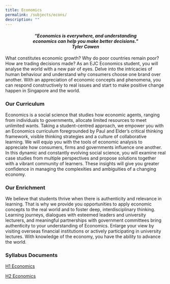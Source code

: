 ```yaml
---
title: Economics
permalink: /subjects/econs/
description: ""
---
```

<center><h4><em>“Economics is everywhere, and understanding<br>economics can help you make better decisions."<br><b>Tyler Cowen</b></em></h4></center>

What constitutes economic growth? Why do poor countries remain poor? How are trading decisions made? As an EJC Economics student, you will analyse the world with a new pair of eyes. Delve into the intricacies of human behaviour and understand why consumers choose one brand over another. With an appreciation of economic concepts and phenomena, you can respond constructively to real issues and start to make positive change happen in Singapore and the world.

### Our Curriculum

Economics is a social science that studies how economic agents, ranging from individuals to governments, allocate limited resources to meet unlimited wants. Taking a student-centred approach, we empower you with an Economics curriculum foregrounded by Paul and Elder’s critical thinking framework, visible thinking strategies and a culture of collaborative learning. We will equip you with the tools of economic analysis to appreciate how consumers, firms and governments influence one another. In this dynamic and constantly evolving social science, you will examine real case studies from multiple perspectives and propose solutions together with a vibrant community of learners. These insights will give you greater confidence in managing the complexities and ambiguities of a changing economy.

### Our Enrichment

We believe that students thrive when there is authenticity and relevance in learning. That is why we provide you opportunities to apply economic concepts to the real world and to foster deep, interdisciplinary thinking. Learning journeys, dialogues with esteemed leaders and university lecturers, and meaningful partnerships with government committees bring authenticity to your understanding of Economics. Enlarge your view by visiting overseas financial institutions or actively participating in university lectures. With knowledge of the economy, you have the ability to advance the world.

### Syllabus Documents

[H1 Economics](https://www.seab.gov.sg/docs/default-source/national-examinations/syllabus/alevel/2024syllabus/8843_y24_sy.pdf)


[H2 Economics](https://www.seab.gov.sg/docs/default-source/national-examinations/syllabus/alevel/2024syllabus/9570_y24_sy.pdf)